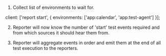 1. Collect list of environments to wait for.

client: ['report start', {
  environments: ['app:calendar', 'app:test-agent']
}];

2. Reporter will now know the number of 'start' test
   events required and from which sources it should hear them from.

3. Reporter will aggregate events in order and emit them
   at the end of all test execution to the reporters.
